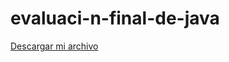 # evaluaci-n-final-de-java

<a href="https://github.com/MG5Gabri/evaluaci-n-final-de-java/blob/main/src/descargas/evaluaci-n-final-de-java.jar" download="src/descargas/evaluaci-n-final-de-java.jar">Descargar mi archivo</a>
